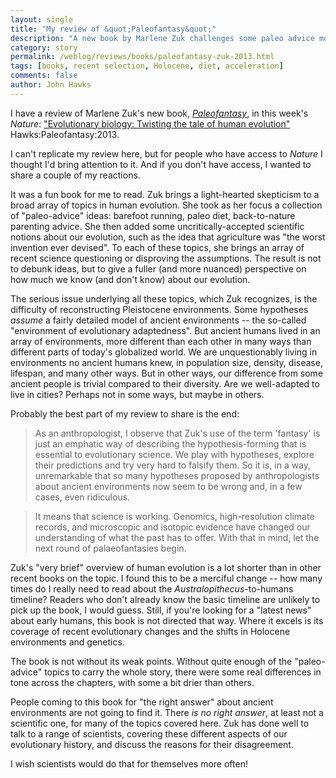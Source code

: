 ```yaml
---
layout: single 
title: "My review of &quot;Paleofantasy&quot;" 
description: "A new book by Marlene Zuk challenges some paleo advice mongers." 
category: story
permalink: /weblog/reviews/books/paleofantasy-zuk-2013.html
tags: [books, recent selection, Holocene, diet, acceleration] 
comments: false 
author: John Hawks 
---
```


I have a review of Marlene Zuk's new book, <a href="http://www.amazon.com/gp/product/B007Q6XM1A/ref=as_li_ss_tl?ie=UTF8&camp=1789&creative=390957&creativeASIN=B007Q6XM1A&linkCode=as2&tag=johnhawksanth-20"><em>Paleofantasy</em></a>, in this week's <em>Nature</em>: <a href="http://dx.doi.org/10.1038/495172a">"Evolutionary biology: Twisting the tale of human evolution"</a> <bib>Hawks:Paleofantasy:2013</bib>. 

I can't replicate my review here, but for people who have access to <em>Nature</em> I thought I'd bring attention to it. And if you don't have access, I wanted to share a couple of my reactions. 

It was a fun book for me to read. Zuk brings a light-hearted skepticism to a broad array of topics in human evolution. She took as her focus a collection of "paleo-advice" ideas: barefoot running, paleo diet, back-to-nature parenting advice. She then added some uncritically-accepted scientific notions about our evolution, such as the idea that agriculture was "the worst invention ever devised". To each of these topics, she brings an array of recent science questioning or disproving the assumptions. The result is not to debunk ideas, but to give a fuller (and more nuanced) perspective on how much we know (and don't know) about our evolution.

The serious issue underlying all these topics, which Zuk recognizes, is the difficulty of reconstructing Pleistocene environments. Some hypotheses <em>assume</em> a fairly detailed model of ancient environments -- the so-called "environment of evolutionary adaptedness". But ancient humans lived in an array of environments, more different than each other in many ways than different parts of today's globalized world. We are unquestionably living in environments no ancient humans knew, in population size, density, disease, lifespan, and many other ways. But in other ways, our difference from some ancient people is trivial compared to their diversity. Are we well-adapted to live in cities? Perhaps not in some ways, but maybe in others. 

Probably the best part of my review to share is the end: 

<blockquote>As an anthropologist, I observe that Zuk's use of the term 'fantasy' is just an emphatic way of describing the hypothesis-forming that is essential to evolutionary science. We play with hypotheses, explore their predictions and try very hard to falsify them. So it is, in a way, unremarkable that so many hypotheses proposed by anthropologists about ancient environments now seem to be wrong  and, in a few cases, even ridiculous.</blockquote>

<blockquote>It means that science is working. Genomics, high-resolution climate records, and microscopic and isotopic evidence have changed our understanding of what the past has to offer. With that in mind, let the next round of palaeofantasies begin.</blockquote>

Zuk's "very brief" overview of human evolution is a lot shorter than in other recent books on the topic. I found this to be a merciful change -- how many times do I really need to read about the <em>Australopithecus</em>-to-humans timeline? Readers who don't already know the basic timeline are unlikely to pick up the book, I would guess. Still, if you're looking for a "latest news" about early humans, this book is not directed that way. Where it excels is its coverage of recent evolutionary changes and the shifts in Holocene environments and genetics. 

The book is not without its weak points. Without quite enough of the "paleo-advice" topics to carry the whole story, there were some real differences in tone across the chapters, with some a bit drier than others.

People coming to this book for "the right answer" about ancient environments are not going to find it. There <em>is no right answer</em>, at least not a scientific one, for many of the topics covered here. Zuk has done well to talk to a range of scientists, covering these different aspects of our evolutionary history, and discuss the reasons for their disagreement. 

I wish scientists would do that for themselves more often!

